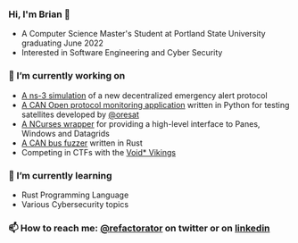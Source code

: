 ### Hi, I'm Brian 👋
* A Computer Science Master's Student at Portland State University graduating June 2022<br>
* Interested in Software Engineering and Cyber Security

### 🔭 I’m currently working on
* [A ns-3 simulation](https://github.com/Boneill3/ns3-wildfire-application) of a new decentralized emergency alert protocol
* [A CAN Open protocol monitoring application](https://github.com/oresat/CANopen-monitor) written in Python for testing satellites developed by [@oresat](https://github.com/oresat) <br>
* [A NCurses wrapper](https://github.com/oresat/oresat-tpane) for providing a high-level interface to Panes, Windows and Datagrids<br>
* [A CAN bus fuzzer](https://github.com/Rusty-CAN-Factory/rusty-can-fuzzer) written in Rust<br>
* Competing in CTFs with the [Void* Vikings](https://ctftime.org/team/111469)

### 🌱 I’m currently learning
* Rust Programming Language
* Various Cybersecurity topics

### 📫 How to reach me: [@refactorator](http://twitter.com/refactorator) on twitter or on [linkedin](http://www.linkedin.com/in/refactorator)

<!--
**Boneill3/Boneill3** is a ✨ _special_ ✨ repository because its `README.md` (this file) appears on your GitHub profile.

Here are some ideas to get you started:

- 🔭 I’m currently working on ...
- 🌱 I’m currently learning ...
- 👯 I’m looking to collaborate on ...
- 🤔 I’m looking for help with ...
- 💬 Ask me about ...
- 📫 How to reach me: ...
- 😄 Pronouns: ...
- ⚡ Fun fact: ...
-->
